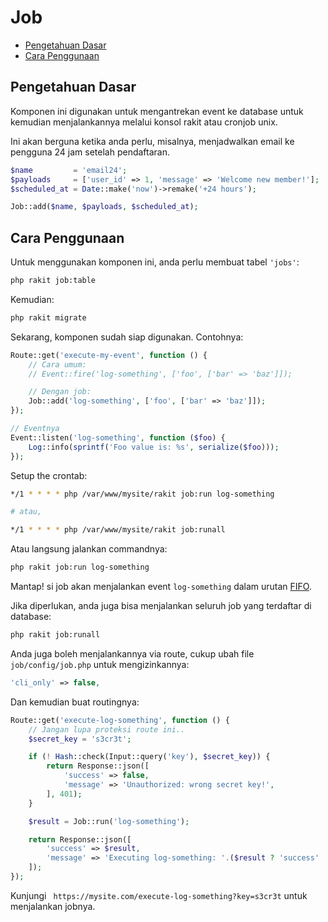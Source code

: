 # Job

<!-- MarkdownTOC autolink="true" autoanchor="true" levels="2,3" bracket="round" lowercase="only_ascii" -->

- [Pengetahuan Dasar](#pengetahuan-dasar)
- [Cara Penggunaan](#cara-penggunaan)

<!-- /MarkdownTOC -->


<a id="pengetahuan-dasar"></a>
## Pengetahuan Dasar

Komponen ini digunakan untuk mengantrekan event ke database untuk kemudian
menjalankannya melalui konsol rakit atau cronjob unix.

Ini akan berguna ketika anda perlu, misalnya, menjadwalkan email ke pengguna 24 jam setelah pendaftaran.

```php
$name         = 'email24';
$payloads     = ['user_id' => 1, 'message' => 'Welcome new member!'];
$scheduled_at = Date::make('now')->remake('+24 hours');

Job::add($name, $payloads, $scheduled_at);
```


<a id="cara-penggunaan"></a>
## Cara Penggunaan

Untuk menggunakan komponen ini, anda perlu membuat tabel `'jobs'`:

```bash
php rakit job:table
```

Kemudian:

```bash
php rakit migrate
```

Sekarang, komponen sudah siap digunakan. Contohnya:

```php
Route::get('execute-my-event', function () {
    // Cara umum:
    // Event::fire('log-something', ['foo', ['bar' => 'baz']]);

    // Dengan job:
    Job::add('log-something', ['foo', ['bar' => 'baz']]);
});

// Eventnya
Event::listen('log-something', function ($foo) {
    Log::info(sprintf('Foo value is: %s', serialize($foo)));
});
```

Setup the crontab:

```bash
*/1 * * * * php /var/www/mysite/rakit job:run log-something

# atau,

*/1 * * * * php /var/www/mysite/rakit job:runall
```

Atau langsung jalankan commandnya:

```bash
php rakit job:run log-something
```

Mantap! si job akan menjalankan event `log-something` dalam urutan [FIFO](http://en.wikipedia.org/wiki/FIFO).

Jika diperlukan, anda juga bisa menjalankan seluruh job yang terdaftar di database:

```bash
php rakit job:runall
```

Anda juga boleh menjalankannya via route, cukup ubah file `job/config/job.php` untuk mengizinkannya:

```php
'cli_only' => false,
```

Dan kemudian buat routingnya:

```php
Route::get('execute-log-something', function () {
    // Jangan lupa proteksi route ini..
    $secret_key = 's3cr3t';

    if (! Hash::check(Input::query('key'), $secret_key)) {
        return Response::json([
            'success' => false,
            'message' => 'Unauthorized: wrong secret key!',
        ], 401);
    }

    $result = Job::run('log-something');

    return Response::json([
        'success' => $result,
        'message' => 'Executing log-something: '.($result ? 'success' : 'failed'),
    ]);
});
```

Kunjungi ` https://mysite.com/execute-log-something?key=s3cr3t` untuk menjalankan jobnya.

